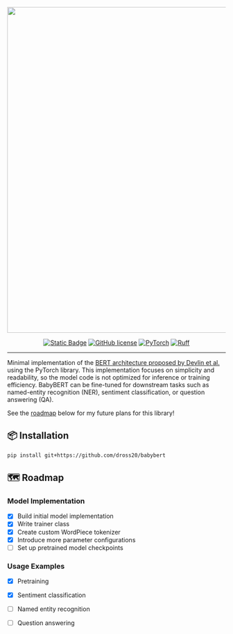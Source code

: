 <p align="center">
  <picture>
    <source media="(prefers-color-scheme: dark)" srcset="https://imgur.com/ORrR7Ci.png">
    <source media="(prefers-color-scheme: light)" srcset="https://imgur.com/a59Qpu8.png">
    <img src="" width="750px" style="height: auto;"></img>
  </picture>
</p>

<div align="center">
  
  <a href="https://www.python.org/">![Static Badge](https://img.shields.io/badge/python-3.12-orange)</a>
  <a href="https://github.com/dross20/babybert/blob/main/LICENSE">![GitHub license](https://img.shields.io/badge/license-MIT-yellow.svg)</a>
  <a href="https://pytorch.org/">![PyTorch](https://img.shields.io/badge/PyTorch-black?logo=PyTorch)</a>
  <a href="https://github.com/astral-sh/ruff">![Ruff](https://img.shields.io/endpoint?url=https://raw.githubusercontent.com/astral-sh/ruff/main/assets/badge/v2.json)</a>
  
</div>

---

Minimal implementation of the [BERT architecture proposed by Devlin et al.](https://arxiv.org/pdf/1810.04805) using the PyTorch library. This implementation focuses on simplicity and readability, so the model code is not optimized for inference or training efficiency. BabyBERT can be fine-tuned for downstream tasks such as named-entity recognition (NER), sentiment classification, or question answering (QA).

See the [roadmap](#%EF%B8%8F-roadmap) below for my future plans for this library!

## 📦 Installation

```bash
pip install git+https://github.com/dross20/babybert
```

## 🗺️ Roadmap

### Model Implementation
- [x] Build initial model implementation
- [x] Write trainer class
- [x] Create custom WordPiece tokenizer
- [x] Introduce more parameter configurations
- [ ] Set up pretrained model checkpoints

### Usage Examples
- [x] Pretraining
- [x] Sentiment classification
- [ ] Named entity recognition
- [ ] Question answering







